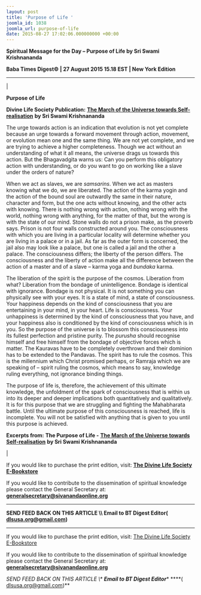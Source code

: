 ```yaml
---
layout: post
title: 'Purpose of Life '
joomla_id: 1038
joomla_url: purpose-of-life
date: 2015-08-27 17:02:06.000000000 +00:00
---
```

  

















































**Spiritual Message for the Day – Purpose of Life by Sri Swami Krishnananda**

 **Baba Times Digest© | 27 August 2015 15.18 EST | New York Edition**

* * *

| 

**Purpose of Life**

**Divine Life Society Publication:** [**The March of the Universe towards Self-realisation**](http://www.swami-krishnananda.org/disc/disc_284.html) **by Sri Swami Krishnananda**

The urge towards action is an indication that evolution is not yet complete because an urge towards a forward movement through action, movement, or evolution mean one and the same thing. We are not yet complete, and we are trying to achieve a higher completeness. Though we act without an understanding of what it all means, the universe drags us towards this action. But the Bhagavadgita warns us: Can you perform this obligatory action with understanding, or do you want to go on working like a slave under the orders of nature?

When we act as slaves, we are _samsarins_. When we act as masters knowing what we do, we are liberated. The action of the karma yogin and the action of the bound soul are outwardly the same in their nature, character and form, but the one acts without knowing, and the other acts with knowing. There is nothing wrong with action, nothing wrong with the world, nothing wrong with anything, for the matter of that, but the wrong is with the state of our mind. Stone walls do not a prison make, as the proverb says. Prison is not four walls constructed around you. The consciousness with which you are living in a particular locality will determine whether you are living in a palace or in a jail. As far as the outer form is concerned, the jail also may look like a palace, but one is called a jail and the other a palace. The consciousness differs; the liberty of the person differs. The consciousness and the liberty of action make all the difference between the action of a master and of a slave – karma yoga and _bundaka_ karma.

The liberation of the spirit is the purpose of the cosmos. Liberation from what? Liberation from the bondage of unintelligence. Bondage is identical with ignorance. Bondage is not physical. It is not something you can physically see with your eyes. It is a state of mind, a state of consciousness. Your happiness depends on the kind of consciousness that you are entertaining in your mind, in your heart. Life is consciousness. Your unhappiness is determined by the kind of consciousness that you have, and your happiness also is conditioned by the kind of consciousness which is in you. So the purpose of the universe is to blossom this consciousness into its fullest perfection and pristine purity. The _purusha_ should recognise himself and free himself from the bondage of objective forces which is matter. The Kauravas have to be completely overthrown and their dominion has to be extended to the Pandavas. The spirit has to rule the cosmos. This is the millennium which Christ promised perhaps, or Ramraja which we are speaking of – spirit ruling the cosmos, which means to say, knowledge ruling everything, not ignorance binding things.

The purpose of life is, therefore, the achievement of this ultimate knowledge, the unfoldment of the spark of consciousness that is within us into its deeper and deeper implications both quantitatively and qualitatively. It is for this purpose that we are struggling and fighting the Mahabharata battle. Until the ultimate purpose of this consciousness is reached, life is incomplete. You will not be satisfied with anything that is given to you until this purpose is achieved.



**Excerpts from:**  **The Purpose of Life -** [**The March of the Universe towards Self-realisation**](http://www.swami-krishnananda.org/disc/disc_284.html) **by Sri Swami Krishnananda**

 |



If you would like to purchase the print edition, visit: **[The Divine Life Society E-Bookstore](http://www.dlshq.org/download/download.htm)**

If you would like to contribute to the dissemination of spiritual knowledge please contact the General Secretary at: [](mailto:%20%3Cscript%20type=%27text/javascript%27%3E%20%3C%21--%20var%20prefix%20=%20%27ma%27%20+%20%27il%27%20+%20%27to%27;%20var%20path%20=%20%27hr%27%20+%20%27ef%27%20+%20%27=%27;%20var%20addy57016%20=%20%27generalsecretary%27%20+%20%27@%27;%20addy57016%20=%20addy57016%20+%20%27sivanandaonline%27%20+%20%27.%27%20+%20%27org%27;%20document.write%28%27%3Ca%20%27%20+%20path%20+%20%27%5C%27%27%20+%20prefix%20+%20%27:%27%20+%20addy57016%20+%20%27%5C%27%3E%27%29;%20document.write%28addy57016%29;%20document.write%28%27%3C%5C/a%3E%27%29;%20//--%3E%5Cn%20%3C/script%3E%3Cscript%20type=%27text/javascript%27%3E%20%3C%21--%20document.write%28%27%3Cspan%20style=%5C%27display:%20none;%5C%27%3E%27%29;%20//--%3E%20%3C/script%3EThis%20email%20address%20is%20being%20protected%20from%20spambots.%20You%20need%20JavaScript%20enabled%20to%20view%20it.%20%3Cscript%20type=%27text/javascript%27%3E%20%3C%21--%20document.write%28%27%3C/%27%29;%20document.write%28%27span%3E%27%29;%20//--%3E%20%3C/script%3E?subject=Contribution%20to%20Dissemination%20of%20Spiritual%20Knowledge) **generalsecretary@sivanandaonline.org**

****

**SEND FEED BACK ON THIS ARTICLE \\\ Email to BT Digest Editor[](mailto:%20%3Cscript%20type=%27text/javascript%27%3E%20%3C%21--%20var%20prefix%20=%20%27ma%27%20+%20%27il%27%20+%20%27to%27;%20var%20path%20=%20%27hr%27%20+%20%27ef%27%20+%20%27=%27;%20var%20addy72654%20=%20%27dlsusa.org%27%20+%20%27@%27;%20addy72654%20=%20addy72654%20+%20%27gmail%27%20+%20%27.%27%20+%20%27com%27;%20document.write%28%27%3Ca%20%27%20+%20path%20+%20%27%5C%27%27%20+%20prefix%20+%20%27:%27%20+%20addy72654%20+%20%27%5C%27%3E%27%29;%20document.write%28addy72654%29;%20document.write%28%27%3C%5C/a%3E%27%29;%20//--%3E%5Cn%20%3C/script%3E%3Cscript%20type=%27text/javascript%27%3E%20%3C%21--%20document.write%28%27%3Cspan%20style=%5C%27display:%20none;%5C%27%3E%27%29;%20//--%3E%20%3C/script%3EThis%20email%20address%20is%20being%20protected%20from%20spambots.%20You%20need%20JavaScript%20enabled%20to%20view%20it.%20%3Cscript%20type=%27text/javascript%27%3E%20%3C%21--%20document.write%28%27%3C/%27%29;%20document.write%28%27span%3E%27%29;%20//--%3E%20%3C/script%3E?subject=DLS%20Posts)( [dlsusa.org@gmail.com](mailto:dlsusa.org@gmail.com))**



* * *



  

If you would like to purchase the print edition, visit: [The Divine Life Society E-Bookstore](http://www.dlshq.org/download/download.htm)

If you would like to contribute to the dissemination of spiritual knowledge please contact the General Secretary at: **[generalsecretary@sivanandaonline.org](mailto:generalsecretary@sivanandaonline.org)**

**SEND FEED BACK ON THIS ARTICLE \\\**  **Email to BT Digest Editor**** [](mailto:%20%3Cscript%20type=%27text/javascript%27%3E%20%3C%21--%20var%20prefix%20=%20%27ma%27%20+%20%27il%27%20+%20%27to%27;%20var%20path%20=%20%27hr%27%20+%20%27ef%27%20+%20%27=%27;%20var%20addy72654%20=%20%27dlsusa.org%27%20+%20%27@%27;%20addy72654%20=%20addy72654%20+%20%27gmail%27%20+%20%27.%27%20+%20%27com%27;%20document.write%28%27%3Ca%20%27%20+%20path%20+%20%27%5C%27%27%20+%20prefix%20+%20%27:%27%20+%20addy72654%20+%20%27%5C%27%3E%27%29;%20document.write%28addy72654%29;%20document.write%28%27%3C%5C/a%3E%27%29;%20//--%3E%5Cn%20%3C/script%3E%3Cscript%20type=%27text/javascript%27%3E%20%3C%21--%20document.write%28%27%3Cspan%20style=%5C%27display:%20none;%5C%27%3E%27%29;%20//--%3E%20%3C/script%3EThis%20email%20address%20is%20being%20protected%20from%20spambots.%20You%20need%20JavaScript%20enabled%20to%20view%20it.%20%3Cscript%20type=%27text/javascript%27%3E%20%3C%21--%20document.write%28%27%3C/%27%29;%20document.write%28%27span%3E%27%29;%20//--%3E%20%3C/script%3E?subject=DLS%20Posts)****( [dlsusa.org@gmail.com](mailto:dlsusa.org@gmail.com))**  
